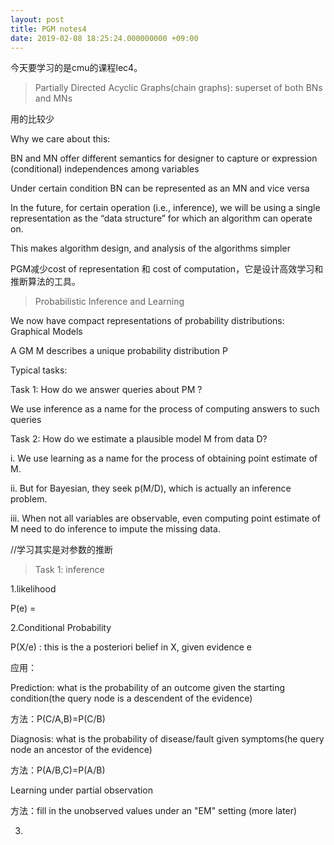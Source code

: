 ```yaml
---
layout: post
title: PGM notes4 
date: 2019-02-08 18:25:24.000000000 +09:00
---
```


今天要学习的是cmu的课程lec4。

> Partially Directed Acyclic Graphs(chain graphs): superset of both BNs and MNs

用的比较少

Why we care about this:

BN and MN offer different semantics for designer to capture or expression
(conditional) independences among variables

Under certain condition BN can be represented as an MN and vice versa

In the future, for certain operation (i.e., inference), we will be using a single representation as the “data structure” for which an algorithm can operate on.

This makes algorithm design, and analysis of the algorithms simpler

PGM减少cost of representation 和 cost of computation，它是设计高效学习和推断算法的工具。

> Probabilistic Inference and Learning

We now have compact representations of probability distributions: Graphical Models

A GM M describes a unique probability distribution P 

Typical tasks:

Task 1: How do we answer queries about PM ?

We use inference as a name for the process of computing answers to such queries

Task 2: How do we estimate a plausible model M from data D?

i. We use learning as a name for the process of obtaining point estimate of M.

ii. But for Bayesian, they seek p(M/D), which is actually an inference problem.

iii. When not all variables are observable, even computing point estimate of M need to do inference to impute the missing data.

//学习其实是对参数的推断

> Task 1: inference 

1.likelihood    

P(e) = 

2.Conditional Probability

P(X/e) :  this is the a posteriori belief in X, given evidence e

应用：

Prediction: what is the probability of an outcome given the starting
condition(the query node is a descendent of the evidence)

方法：P(C/A,B)=P(C/B)

Diagnosis: what is the probability of disease/fault given symptoms(he query node an ancestor of the evidence)

方法：P(A/B,C)=P(A/B)

Learning under partial observation

方法：fill in the unobserved values under an "EM" setting (more later)


3.








